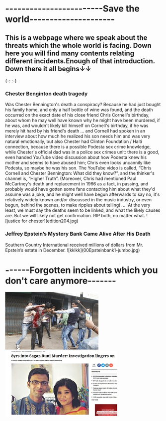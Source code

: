 <h1>------------------------Save the world---------------------</h1>
<h2>This is a webpage where we speak about the threats which the whole world is facing.
Down here you will find many contents relating different incidents.Enough of that introduction.
Down there it all begins↓↓</h2>

{-:  :-} 



<h3>Chester Benginton death tragedy</h3>
 Was Chester Bennington's death a conspiracy?
Because he had just bought his family home, and only a half bottle of wine was found, and the death occurred on the exact date of his close friend Chris Cornell's birthday, about whom he may well have known why he might have been murdered, if he was, and wouldn't likely kill himself on Cornell's birthday, if he was merely hit hard by his friend's death … and Cornell had spoken in an interview about how much he realized his son needs him and was very natural emotionally, but also Chester had Clinton Foundation / Haiti connection, because there is a possible Podesta sex crime knowledge, while Chester's official dad was in a police sex crimes unit: there is a good, even handed YouTube video discussion about how Podesta knew his mother and seems to have abused him; Chris even looks uncannily like Podesta, so maybe he was his son. The YouTube video is called, “Chris Cornell and Chester Bennington: What did they know?”, and the thinker's channel is, “Higher Truth”.
(Moreover, Chris had mentioned Paul McCartney's death and replacement in 1966 as a fact, in passing, and probably would have gotten some fans contacting him about what they'd assume was a joke, and he might well have begun afterwards to say no, it's relatively widely known and/or discussed in the music industry, or even begun, behind the scenes, to make ripples about telling). … At the very least, we must say the deaths seem to be linked, and what the likely causes are. But we will likely not get confirmation. RIP both, no matter what.
![justice for chester](edition204.jpg)

<h3>Jeffrey Epstein’s Mystery Bank Came Alive After His Death</h3>
Southern Country International received millions of dollars from Mr. Epstein’s estate in December.
![kklkk](00Epsteinbank1-jumbo.jpg)

<h1>------Forgotten incidents which you don't care anymore-------</h1>


![dlkdk](1509983003.jpg)
![dff](yuy.jpg)

